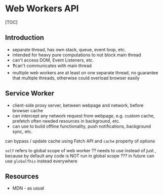# Web Workers API

[TOC]


<!-- ToDo: Finish -->

## Introduction

- separate thread, has own stack, queue, event loop, etc.
- intended for heavy pure computations to not block main thread
- can't access DOM, Event Listeners, etc.
- ❓can't communicates with main thread
- multiple web workers are at least on one separate thread, no guarantee that multiple threads, otherwise could overload browser easily



## Service Worker

- client-side proxy server, between webpage and network, before browser cache
- can intercept any network request from webpage, e.g. custom cache, prefetch often needed resources in background, etc.
- can use to build offline functionality, push notifications, background sync, etc.

can bypass / update cache using Fetch API and `cache` property of options

`self` refers to global scope of web worker ??
needs to use instead of just , because by default any code is NOT run in global scope ???
in future can use `globalThis` instead everywhere



## Resources

- MDN - as usual